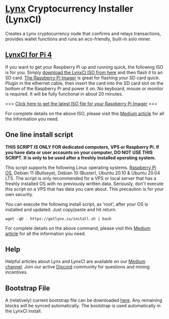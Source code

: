# [Lynx][1] Cryptocurrency Installer (LynxCI)

Creates a Lynx cryptocurrency node that confirms and relays transactions, provides wallet functions and runs an eco-friendly, built-in solo miner.

## [LynxCI for Pi 4][3]

If you want to get your Raspberry Pi up and running quick, the following ISO is for you. Simply [download the LynxCI ISO from here][4] and then flash it to an SD card. [The Raspberry Pi Imager][5] is great for flashing your SD card quick. Plugin in the ethernet cable, then insert the card into the SD card slot on the bottom of the Raspberry Pi and power it on. No keyboard, mouse or monitor is required. It will be fully functional in about 20 minutes.

\>>> [Click here to get the latest ISO file for your Raspberry Pi Imager][3] <<<

For complete details on the above ISO, please visit this [Medium article][9] for all the information you need.

## One line install script

**THIS SCRIPT IS ONLY FOR dedicated computers, VPS or Raspberry Pi. If you have data or user accounts on your computer, DO NOT USE THIS SCRIPT. It is only to be used after a freshly installed operating system.**

This script supports the following Linux operating systems. [Raspberry Pi OS][2], Debian 11 (Bullseye), Debian 10 (Buster), Ubuntu 20.10 & Ubuntu 20.04 LTS. The script is only recommended for a VPS or local server that has a freshly installed OS with no previously written data. Seriously, don't execute this script on a VPS that has data you care about. This precaution is for your own security.

You can execute the following install script, as 'root', after your OS is installed and updated. Just copy/paste and hit return. 

	wget -qO - https://getlynx.io/install.sh | bash

For complete details on the above command, please visit this [Medium article][9] for all the information you need.

## Help

Helpful articles about Lynx and LynxCI are available on our [Medium channel][7]. Join our active [Discord][8] community for questions and mining incentives.

## Bootstrap File

A (relatively) current bootstrap file can be downloaded [here][14]. Any remaining blocks will be synced automatically. The bootstrap is used automatically in the LynxCI install.

[1]:	https://getlynx.io
[2]:	https://www.raspberrypi.org/software/operating-systems/
[3]:	https://github.com/getlynx/LynxCI/releases/download/v27-ISO/2021-01-11-LynxCI.tar.gz
[4]:	https://github.com/getlynx/LynxCI/releases/tag/v27-ISO
[5]:	https://www.raspberrypi.org/software/
[7]:	https://medium.com/lynx-blockchain
[8]:	https://discord.getlynx.io/
[9]:	https://medium.com/lynx-blockchain/intermediate-using-the-lynx-cryptocurrency-installer-lynxci-363b00784a34
[14]:	https://github.com/getlynx/LynxBootstrap/releases
